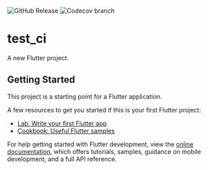 ![GitHub Release](https://img.shields.io/github/v/release/f69/test_ci)
![Codecov branch](https://img.shields.io/codecov/c/github/f69/test_ci/master?token=GR8IBO7765)

# test_ci

A new Flutter project.

## Getting Started

This project is a starting point for a Flutter application.

A few resources to get you started if this is your first Flutter project:

- [Lab: Write your first Flutter app](https://docs.flutter.dev/get-started/codelab)
- [Cookbook: Useful Flutter samples](https://docs.flutter.dev/cookbook)

For help getting started with Flutter development, view the
[online documentation](https://docs.flutter.dev/), which offers tutorials,
samples, guidance on mobile development, and a full API reference.

